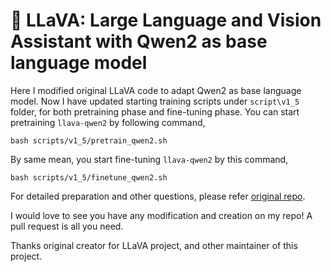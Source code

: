 # 🌋 LLaVA: Large Language and Vision Assistant with Qwen2 as base language model

Here I modified original LLaVA code to adapt Qwen2 as base language model. Now I have updated starting training scripts under `script\v1_5` folder, for both pretraining phase and fine-tuning phase.
You can start pretraining `llava-qwen2` by following command,
```shell
bash scripts/v1_5/pretrain_qwen2.sh
```
By same mean, you start fine-tuning `llava-qwen2` by this command,
```shell
bash scripts/v1_5/finetune_qwen2.sh
```
For detailed preparation and other questions, please refer [original repo](https://github.com/haotian-liu/LLaVA/blob/c121f0432da27facab705978f83c4ada465e46fd/README.md).

I would love to see you have any modification and creation on my repo! A pull request is all you need.

Thanks original creator for LLaVA project, and other maintainer of this project.

